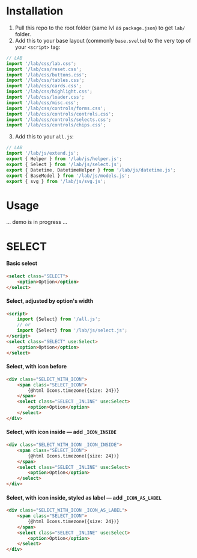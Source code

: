 # Installation

1. Pull this repo to the root folder (same lvl as `package.json`) to get `lab/` folder.
2. Add this to your base layout (commonly `base.svelte`) to the very top of your `<script>` tag:
```js
// LAB
import '/lab/css/lab.css';
import '/lab/css/reset.css';
import '/lab/css/buttons.css';
import '/lab/css/tables.css';
import '/lab/css/cards.css';
import '/lab/css/highlight.css';
import '/lab/css/loader.css';
import '/lab/css/misc.css';
import '/lab/css/controls/forms.css';
import '/lab/css/controls/controls.css';
import '/lab/css/controls/selects.css';
import '/lab/css/controls/chips.css';
```
3. Add this to your `all.js`:
```js
// LAB
import '/lab/js/extend.js';
export { Helper } from '/lab/js/helper.js';
export { Select } from '/lab/js/select.js';
export { Datetime, DatetimeHelper } from '/lab/js/datetime.js';
export { BaseModel } from '/lab/js/models.js';
export { svg } from '/lab/js/svg.js';
```

# Usage

... demo is in progress ...

# SELECT

#### Basic select
```html
<select class="SELECT">
    <option>Option</option>
</select>
```

#### Select, adjusted by option's width
```html
<script>
    import {Select} from '/all.js';
    // or
    import {Select} from '/lab/js/select.js';
</script>
<select class="SELECT" use:Select>
    <option>Option</option>
</select>
```

#### Select, with icon before
```html
<div class="SELECT_WITH_ICON">
    <span class="SELECT_ICON">
        {@html Icons.timezone({size: 24})}
    </span>
    <select class="SELECT _INLINE" use:Select>
        <option>Option</option>
    </select>
</div>
```

#### Select, with icon inside — add `_ICON_INSIDE`
```html
<div class="SELECT_WITH_ICON _ICON_INSIDE">
    <span class="SELECT_ICON">
        {@html Icons.timezone({size: 24})}
    </span>
    <select class="SELECT _INLINE" use:Select>
        <option>Option</option>
    </select>
</div>
```

#### Select, with icon inside, styled as label — add `_ICON_AS_LABEL`
```html
<div class="SELECT_WITH_ICON _ICON_AS_LABEL">
    <span class="SELECT_ICON">
        {@html Icons.timezone({size: 24})}
    </span>
    <select class="SELECT _INLINE" use:Select>
        <option>Option</option>
    </select>
</div>
```
